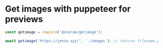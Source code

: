 # Get images with puppeteer for previews

```js
const getimage = require('@zvorak/getimage');
```
```js
await getimage('https://jensa.xyz/', './images'); // returns filename.png
```
